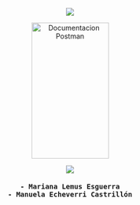 <p align='center'>
    <img 
        src="https://capsule-render.vercel.app/api?type=waving&height=200&color=454856&text=Quiz%20Ingenieria%20Web&fontAlignY=30&fontSize=50&desc=Made%20by:%20Manuela%20Echeverri%20Castrillon%20y%20Mariana%20Lemus%20Esguerra&descAlign=50&descAlignY=50&fontAlign=50&descSize=15"
    />
</p>
<p align='center'>
  <a href="https://documenter.getpostman.com/view/42663501/2sAYdipA2B">
    <img 
        src="https://cdn.discordapp.com/attachments/1309955522690023515/1346340145049239602/image.png?ex=67c7d478&is=67c682f8&hm=d4033aefcf0f176ad5c9b1deeba67cfe95a1b1edbcd6ada735aee713247f9fe2&" width="157" height="277" alt="Documentacion Postman"
    />
  </a>
</p>



<p align="center">
    <img src="https://capsule-render.vercel.app/api?type=rect&height=30&color=454856&text=Miembros%20del%20equipo:&fontSize=25&fontColor=FFFFFF&fontAlignY=53"/>
    <samp>
        <br></br>
             <b>
                - Mariana Lemus Esguerra
            <br />
                - Manuela Echeverri Castrillón
            <br />
    </samp>
